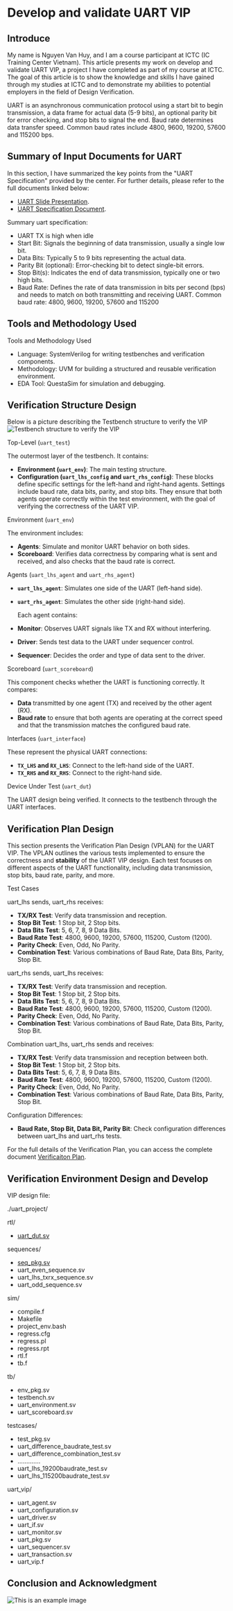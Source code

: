 # Develop and validate UART VIP

## Introduce
My name is Nguyen Van Huy, and I am a course participant at ICTC (IC Training Center Vietnam). This article presents my work on develop and validate UART VIP, a project I have completed as part of my course at ICTC. The goal of this article is to show the knowledge and skills I have gained through my studies at ICTC and to demonstrate my abilities to potential employers in the field of Design Verification.

UART is an asynchronous communication protocol using a start bit to begin transmission, a data frame for actual data (5-9 bits), an optional parity bit for error checking, and stop bits to signal the end. Baud rate determines data transfer speed. Common baud rates include 4800, 9600, 19200, 57600 and 115200 bps.

## Summary of Input Documents for UART

In this section, I have summarized the key points from the "UART Specification" provided by the center.
For further details, please refer to the full documents linked below:
- [UART Slide Presentation](https://github.com/huynv1212/Uart_Verification/blob/b7d4db5c69995b3bbfcb4ec77676a7f98ebc095e/14.%20Project%202.%20Develop%20and%20validate%20UART%20VIP.pdf).
- [UART Specification Document](https://github.com/huynv1212/Uart_Verification/blob/dbb30989dad604e863c3684781a27175cdc2aa41/UART%20Protocol%20summary.pdf).

Summary uart specification:
- UART TX is high when idle
- Start Bit: Signals the beginning of data transmission, usually a single low bit.
- Data Bits: Typically 5 to 9 bits representing the actual data.
- Parity Bit (optional): Error-checking bit to detect single-bit errors.
- Stop Bit(s): Indicates the end of data transmission, typically one or two high bits.
- Baud Rate: Defines the rate of data transmission in bits per second (bps) and needs to match on
both transmitting and receiving UART. Common baud rate: 4800, 9600, 19200, 57600 and
115200

## Tools and Methodology Used
Tools and Methodology Used
- Language: SystemVerilog for writing testbenches and verification components.
- Methodology: UVM for building a structured and reusable verification environment.
- EDA Tool: QuestaSim for simulation and debugging.
## Verification Structure Design
Below is a picture describing the Testbench structure to verify the VIP
![Testbench structure to verify the VIP](Structure_env.png)

Top-Level (`uart_test`)

  The outermost layer of the testbench. It contains:
- **Environment (`uart_env`)**: The main testing structure.
- **Configuration (`uart_lhs_config` and `uart_rhs_config`)**: These blocks define specific settings for the left-hand and right-hand agents. Settings include baud rate, data bits, parity, and stop bits. They ensure that both agents operate correctly within the test environment, with the goal of verifying the correctness of the UART VIP.

Environment (`uart_env`)

  The environment includes:
- **Agents**: Simulate and monitor UART behavior on both sides.
- **Scoreboard**: Verifies data correctness by comparing what is sent and received, and also checks that the baud rate is correct.

Agents (`uart_lhs_agent` and `uart_rhs_agent`)

- **`uart_lhs_agent`**: Simulates one side of the UART (left-hand side).
- **`uart_rhs_agent`**: Simulates the other side (right-hand side).

  Each agent contains:
- **Monitor**: Observes UART signals like TX and RX without interfering.
- **Driver**: Sends test data to the UART under sequencer control.
- **Sequencer**: Decides the order and type of data sent to the driver.

Scoreboard (`uart_scoreboard`)

  This component checks whether the UART is functioning correctly. It compares:
- **Data** transmitted by one agent (TX) and received by the other agent (RX).
- **Baud rate** to ensure that both agents are operating at the correct speed and that the transmission matches the configured baud rate.

Interfaces (`uart_interface`)

  These represent the physical UART connections:
- **`TX_LHS` and `RX_LHS`**: Connect to the left-hand side of the UART.
- **`TX_RHS` and `RX_RHS`**: Connect to the right-hand side.

Device Under Test (`uart_dut`)

  The UART design being verified. It connects to the testbench through the UART interfaces.


## Verification Plan Design

This section presents the Verification Plan Design (VPLAN) for the UART VIP. The VPLAN outlines the various tests implemented to ensure the correctness and **stability** of the UART VIP design. Each test focuses on different aspects of the UART functionality, including data transmission, stop bits, baud rate, parity, and more.

 Test Cases

 uart_lhs sends, uart_rhs receives:
- **TX/RX Test**: Verify data transmission and reception.
- **Stop Bit Test**: 1 Stop bit, 2 Stop bits.
- **Data Bits Test**: 5, 6, 7, 8, 9 Data Bits.
- **Baud Rate Test**: 4800, 9600, 19200, 57600, 115200, Custom (1200).
- **Parity Check**: Even, Odd, No Parity.
- **Combination Test**: Various combinations of Baud Rate, Data Bits, Parity, Stop Bit.

 uart_rhs sends, uart_lhs receives:
- **TX/RX Test**: Verify data transmission and reception.
- **Stop Bit Test**: 1 Stop bit, 2 Stop bits.
- **Data Bits Test**: 5, 6, 7, 8, 9 Data Bits.
- **Baud Rate Test**: 4800, 9600, 19200, 57600, 115200, Custom (1200).
- **Parity Check**: Even, Odd, No Parity.
- **Combination Test**: Various combinations of Baud Rate, Data Bits, Parity, Stop Bit.

 Combination uart_lhs, uart_rhs sends and receives:
- **TX/RX Test**: Verify data transmission and reception between both.
- **Stop Bit Test**: 1 Stop bit, 2 Stop bits.
- **Data Bits Test**: 5, 6, 7, 8, 9 Data Bits.
- **Baud Rate Test**: 4800, 9600, 19200, 57600, 115200, Custom (1200).
- **Parity Check**: Even, Odd, No Parity.
- **Combination Test**: Various combinations of Baud Rate, Data Bits, Parity, Stop Bit.

 Configuration Differences:
- **Baud Rate, Stop Bit, Data Bit, Parity Bit**: Check configuration differences between uart_lhs and uart_rhs tests.

For the full details of the Verification Plan, you can access the complete document [Verificaiton Plan](https://github.com/huynv1212/UartVIP_Validate/blob/903e1a611db39d9579050f9294129ad9d9d820a3/Vplan_UART_nguyenvanhuy%20_ver2.pdf).

## Verification Environment Design and Develop
VIP design file:

./uart_project/

rtl/

- [uart_dut.sv](https://github.com/huynv1212/UartVIP_Validate/blob/e48f88ff2dee80b85d31d7b4f32b3cc3e783d7aa/uart_dut.sv)
  
sequences/

- [seq_pkg.sv](https://github.com/huynv1212/UartVIP_Validate/blob/7d1b22db71d1535c71f4ad4362eb1a2945e44b73/seq_pkg.sv)
- uart_even_sequence.sv
- uart_lhs_txrx_sequence.sv
- uart_odd_sequence.sv
 
sim/

- compile.f
- Makefile
- project_env.bash
- regress.cfg
- regress.pl
- regress.rpt
- rtl.f
- tb.f
  
tb/

- env_pkg.sv
- testbench.sv
- uart_environment.sv
- uart_scoreboard.sv
  
testcases/

- test_pkg.sv
- uart_difference_baudrate_test.sv
- uart_difference_combination_test.sv
- .............
- uart_lhs_19200baudrate_test.sv
- uart_lhs_115200baudrate_test.sv
  
uart_vip/

- uart_agent.sv
- uart_configuration.sv
- uart_driver.sv
- uart_if.sv
- uart_monitor.sv
- uart_pkg.sv
- uart_sequencer.sv
- uart_transaction.sv
- uart_vip.f


## Conclusion and Acknowledgment


![This is an example image](Structure_env.png)
